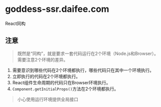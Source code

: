 # goddess-ssr.daifee.com
React同构





## 注意

> 既然是“同构”，就是要求一套代码运行在2个环境（Node.js和Browser）。需要注意2个环境的差异。

1. 需要意识到哪些代码在2个环境都执行，哪些代码只在其中一个环境执行。
  1. 立即执行的代码在2个环境都执行。
  2. React组件生命周期的代码只在Browser环境执行。
  3. `Component.getInitialProps()`方法在2个环境都执行。

> 小心使用运行环境提供全局接口
